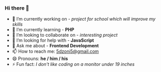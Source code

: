 ### Hi there 👋

<!-- 
**dzonidevv/dzonidevv** is a ✨ _special_ ✨ repository because its `README.md` (this file) appears on your GitHub profile.

Here are some ideas to get you started:
 -->

- 🔭 I’m currently working on - <i>project for school which will improve my skills</i>
- 🌱 I’m currently learning - <b>PHP</b>
- 👯 I’m looking to collaborate on - <i>interesting project</i>
- 🤔 I’m looking for help with - <b>JavaScript</b>
- 💬 Ask me about - <b>Frontend Development</b>
- 📫 How to reach me: 5dzoni5@gmail.com
- 😄 Pronouns: <b>he / him / his</b>
- ⚡ Fun fact: <i>I don't like coding on a monitor under 19 inches</i>

